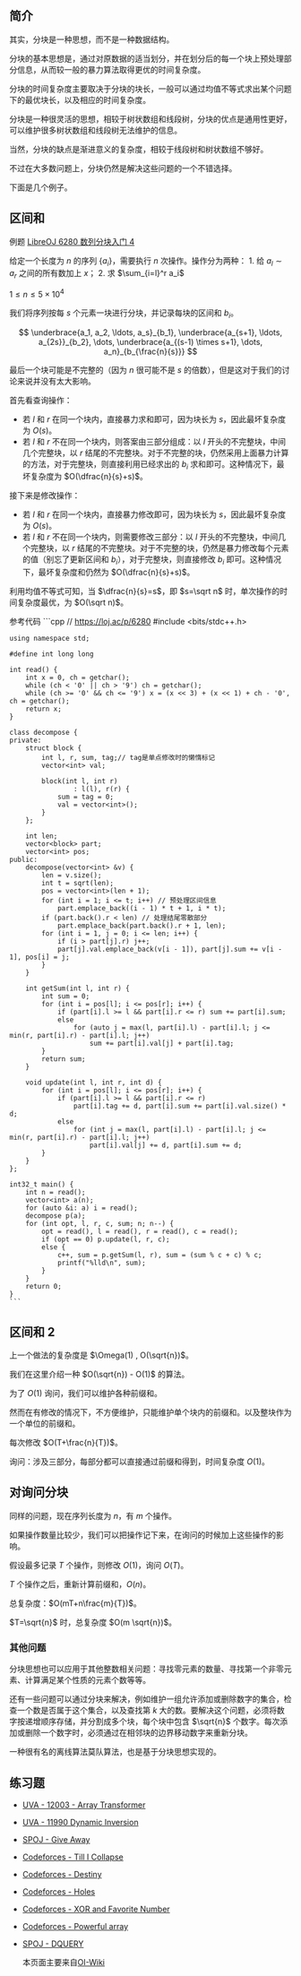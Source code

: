 ## 简介

其实，分块是一种思想，而不是一种数据结构。

分块的基本思想是，通过对原数据的适当划分，并在划分后的每一个块上预处理部分信息，从而较一般的暴力算法取得更优的时间复杂度。

分块的时间复杂度主要取决于分块的块长，一般可以通过均值不等式求出某个问题下的最优块长，以及相应的时间复杂度。

分块是一种很灵活的思想，相较于树状数组和线段树，分块的优点是通用性更好，可以维护很多树状数组和线段树无法维护的信息。

当然，分块的缺点是渐进意义的复杂度，相较于线段树和树状数组不够好。

不过在大多数问题上，分块仍然是解决这些问题的一个不错选择。

下面是几个例子。

## 区间和

例题 [LibreOJ 6280 数列分块入门 4](https://loj.ac/problem/6280)

给定一个长度为 $n$ 的序列 $\{a_i\}$，需要执行 $n$ 次操作。操作分为两种：
    1. 给 $a_l \sim a_r$ 之间的所有数加上 $x$；
2.  求 $\sum_{i=l}^r a_i$


$1 \leq n \leq 5 \times 10^4$

我们将序列按每 $s$ 个元素一块进行分块，并记录每块的区间和 $b_i$。

$$
\underbrace{a_1, a_2, \ldots, a_s}_{b_1}, \underbrace{a_{s+1}, \ldots, a_{2s}}_{b_2}, \dots, \underbrace{a_{(s-1) \times s+1}, \dots, a_n}_{b_{\frac{n}{s}}}
$$

最后一个块可能是不完整的（因为 $n$ 很可能不是 $s$ 的倍数），但是这对于我们的讨论来说并没有太大影响。

首先看查询操作：

- 若 $l$ 和 $r$ 在同一个块内，直接暴力求和即可，因为块长为 $s$，因此最坏复杂度为 $O(s)$。
- 若 $l$ 和 $r$ 不在同一个块内，则答案由三部分组成：以 $l$ 开头的不完整块，中间几个完整块，以 $r$ 结尾的不完整块。对于不完整的块，仍然采用上面暴力计算的方法，对于完整块，则直接利用已经求出的 $b_i$ 求和即可。这种情况下，最坏复杂度为 $O(\dfrac{n}{s}+s)$。

接下来是修改操作：

- 若 $l$ 和 $r$ 在同一个块内，直接暴力修改即可，因为块长为 $s$，因此最坏复杂度为 $O(s)$。
- 若 $l$ 和 $r$ 不在同一个块内，则需要修改三部分：以 $l$ 开头的不完整块，中间几个完整块，以 $r$ 结尾的不完整块。对于不完整的块，仍然是暴力修改每个元素的值（别忘了更新区间和 $b_i$），对于完整块，则直接修改 $b_i$ 即可。这种情况下，最坏复杂度和仍然为 $O(\dfrac{n}{s}+s)$。

利用均值不等式可知，当 $\dfrac{n}{s}=s$，即 $s=\sqrt n$ 时，单次操作的时间复杂度最优，为 $O(\sqrt n)$。

参考代码
    ```cpp
    // https://loj.ac/p/6280
    #include <bits/stdc++.h>
    
    using namespace std;
    
    #define int long long
    
    int read() {
        int x = 0, ch = getchar();
        while (ch < '0' || ch > '9') ch = getchar();
        while (ch >= '0' && ch <= '9') x = (x << 3) + (x << 1) + ch - '0', ch = getchar();
        return x;
    }
    
    class decompose {
    private:
        struct block {
            int l, r, sum, tag;// tag是单点修改时的懒惰标记
            vector<int> val;
    
            block(int l, int r)
                    : l(l), r(r) {
                sum = tag = 0;
                val = vector<int>();
            }
        };
    
        int len;
        vector<block> part;
        vector<int> pos;
    public:
        decompose(vector<int> &v) {
            len = v.size();
            int t = sqrt(len);
            pos = vector<int>(len + 1);
            for (int i = 1; i <= t; i++) // 预处理区间信息
                part.emplace_back((i - 1) * t + 1, i * t);
            if (part.back().r < len) // 处理结尾零散部分
                part.emplace_back(part.back().r + 1, len);
            for (int i = 1, j = 0; i <= len; i++) {
                if (i > part[j].r) j++;
                part[j].val.emplace_back(v[i - 1]), part[j].sum += v[i - 1], pos[i] = j;
            }
        }
    
        int getSum(int l, int r) {
            int sum = 0;
            for (int i = pos[l]; i <= pos[r]; i++) {
                if (part[i].l >= l && part[i].r <= r) sum += part[i].sum;
                else
                    for (auto j = max(l, part[i].l) - part[i].l; j <= min(r, part[i].r) - part[i].l; j++)
                        sum += part[i].val[j] + part[i].tag;
            }
            return sum;
        }
    
        void update(int l, int r, int d) {
            for (int i = pos[l]; i <= pos[r]; i++) {
                if (part[i].l >= l && part[i].r <= r)
                    part[i].tag += d, part[i].sum += part[i].val.size() * d;
                else
                    for (int j = max(l, part[i].l) - part[i].l; j <= min(r, part[i].r) - part[i].l; j++)
                        part[i].val[j] += d, part[i].sum += d;
            }
        }
    };
    
    int32_t main() {
        int n = read();
        vector<int> a(n);
        for (auto &i: a) i = read();
        decompose p(a);
        for (int opt, l, r, c, sum; n; n--) {
            opt = read(), l = read(), r = read(), c = read();
            if (opt == 0) p.update(l, r, c);
            else {
                c++, sum = p.getSum(l, r), sum = (sum % c + c) % c;
                printf("%lld\n", sum);
            }
        }
        return 0;
    }
    ```

## 区间和 2

上一个做法的复杂度是 $\Omega(1) , O(\sqrt{n})$。

我们在这里介绍一种 $O(\sqrt{n}) - O(1)$ 的算法。

为了 $O(1)$ 询问，我们可以维护各种前缀和。

然而在有修改的情况下，不方便维护，只能维护单个块内的前缀和。以及整块作为一个单位的前缀和。

每次修改 $O(T+\frac{n}{T})$。

询问：涉及三部分，每部分都可以直接通过前缀和得到，时间复杂度 $O(1)$。

## 对询问分块

同样的问题，现在序列长度为 $n$，有 $m$ 个操作。

如果操作数量比较少，我们可以把操作记下来，在询问的时候加上这些操作的影响。

假设最多记录 $T$ 个操作，则修改 $O(1)$，询问 $O(T)$。

$T$ 个操作之后，重新计算前缀和，$O(n)$。

总复杂度：$O(mT+n\frac{m}{T})$。

$T=\sqrt{n}$ 时，总复杂度 $O(m \sqrt{n})$。

### 其他问题

分块思想也可以应用于其他整数相关问题：寻找零元素的数量、寻找第一个非零元素、计算满足某个性质的元素个数等等。

还有一些问题可以通过分块来解决，例如维护一组允许添加或删除数字的集合，检查一个数是否属于这个集合，以及查找第 $k$ 大的数。要解决这个问题，必须将数字按递增顺序存储，并分割成多个块，每个块中包含 $\sqrt{n}$ 个数字。每次添加或删除一个数字时，必须通过在相邻块的边界移动数字来重新分块。

一种很有名的离线算法莫队算法，也是基于分块思想实现的。

## 练习题

- [UVA - 12003 - Array Transformer](https://uva.onlinejudge.org/index.php?option=com_onlinejudge&Itemid=8&page=show_problem&problem=3154)

- [UVA - 11990 Dynamic Inversion](https://uva.onlinejudge.org/index.php?option=com_onlinejudge&Itemid=8&page=show_problem&problem=3141)

- [SPOJ - Give Away](http://www.spoj.com/problems/GIVEAWAY/)

- [Codeforces - Till I Collapse](http://codeforces.com/contest/786/problem/C)

- [Codeforces - Destiny](http://codeforces.com/contest/840/problem/D)

- [Codeforces - Holes](http://codeforces.com/contest/13/problem/E)

- [Codeforces - XOR and Favorite Number](https://codeforces.com/problemset/problem/617/E)

- [Codeforces - Powerful array](http://codeforces.com/problemset/problem/86/D)

- [SPOJ - DQUERY](https://www.spoj.com/problems/DQUERY)

    本页面主要来自[OI-Wiki](https://oi-wiki.org/ds/decompose/)